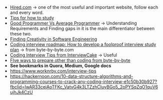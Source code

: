 - [Hired.com](https://hired.com/blog/candidates/how-to-effectively-prepare-for-technical-interviews/) -> one of the most useful and important website, follow each and every word.
- [Tips for how to study](https://haseebq.com/how-to-break-into-tech-job-hunting-and-interviews/#general-study)
- [Good Programmer Vs Average Programmer](https://hackernoon.com/good-programmer-vs-average-programmer-4a398889fe68) -> Understanding Requirements and Finding gaps in it is the main differentiator between these two.
- [Finding Creativity in Software Engineering](https://hackernoon.com/finding-creativity-in-software-engineering-5f20193ae54c)
- [Coding interview roadmap: How to develop a foolproof interview study plan](https://www.byte-by-byte.com/interview-roadmap/) -> from byte-by-byte.com
- [Coding Interview Tips from InterviewCake](https://www.interviewcake.com/coding-interview-tips) -> Useful
- [FIve ways to prepare other than coding from byte-by-byte](https://www.byte-by-byte.com/5-ways-to-prepare-for-your-coding-interview-other-than-coding/?utm_source=autoresponder&utm_medium=email&utm_campaign=new-subscribers&ck_subscriber_id=238790999)
- **See bookmarks in Quora, Medium, Google docs**
- https://www.worknrby.com/interview-tips
- https://hackernoon.com/10-data-structure-algorithms-and-programming-courses-to-crack-any-coding-interview-e1c50b30b927?fbclid=IwAR33cejAoTFKc_VatvG4k3LTZzhCIuyBGo5_2oPYSqZqO1quV6ujhJk4CzU
